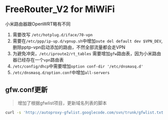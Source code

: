 FreeRouter_V2 for MiWiFi
=============
小米路由器跟OpenWRT略有不同

1. 需要改写 `/etc/hotplug.d/iface/70-vpn`
2. 需要在`/etc/ppp/ip-up.d/vpnup.sh`中增加`oute del default dev $VPN_DEV`,删除pptp-vpn启动添加的路由，不然全部流量都会走VPN
3. 为避免冲突，`/etc/iproute2/rt_tables` 需要增加`gfw`路由表，因为小米路由器已经存在一个`vpn`路由表
4. `/etc/config/dhcp`中需要增加`option conf-dir '/etc/dnsmasq.d'`
5. `/etc/dnsmasq.d/option.conf`中增加`all-servers`

## gfw.conf更新
> 增加了根据gfwlist项目，更新域名列表的脚本

```bash
curl -s 'http://autoproxy-gfwlist.googlecode.com/svn/trunk/gfwlist.txt' | base64 -D | grep --color=none -vE "(aspx?|dotn|exe|fan|html?|php|zh)$" | grep --color=none -oE "[a-z0-9]([a-z0-9_\.\-]*[a-z0-9])?\.[a-z]{2,4}" | sort -u | awk '{printf("ipset=/%s/vpn\nserver=/%s/8.8.8.8\n",$0,$0)}' > etc/dnsmasq.d/gfw.conf
```
